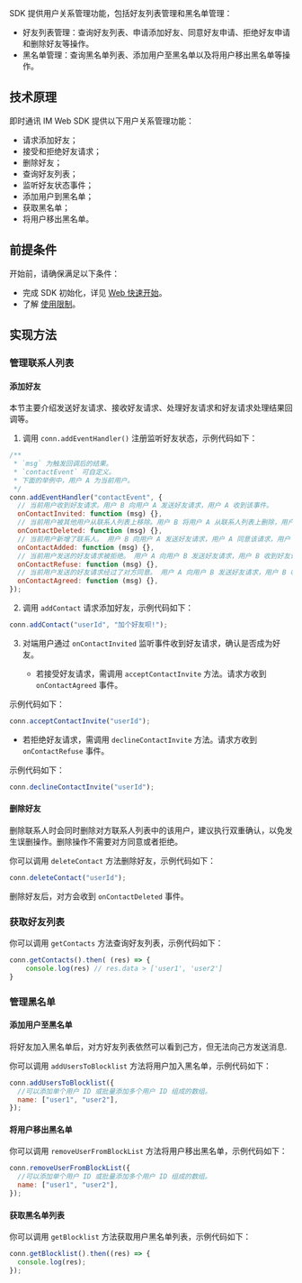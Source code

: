SDK 提供用户关系管理功能，包括好友列表管理和黑名单管理：

- 好友列表管理：查询好友列表、申请添加好友、同意好友申请、拒绝好友申请和删除好友等操作。
- 黑名单管理：查询黑名单列表、添加用户至黑名单以及将用户移出黑名单等操作。

## 技术原理

即时通讯 IM Web SDK 提供以下用户关系管理功能：

- 请求添加好友；
- 接受和拒绝好友请求；
- 删除好友；
- 查询好友列表；
- 监听好友状态事件；
- 添加用户到黑名单；
- 获取黑名单；
- 将用户移出黑名单。

## 前提条件

开始前，请确保满足以下条件：

- 完成 SDK 初始化，详见 [Web 快速开始](./agora_chat_get_started_web)。
- 了解 [使用限制](./agora_chat_limitation)。

## 实现方法

### 管理联系人列表

#### 添加好友

本节主要介绍发送好友请求、接收好友请求、处理好友请求和好友请求处理结果回调等。

1. 调用 `conn.addEventHandler()` 注册监听好友状态，示例代码如下：

```javascript
/**
 * `msg` 为触发回调后的结果。
 * `contactEvent` 可自定义。
 * 下面的举例中，用户 A 为当前用户。
 */
conn.addEventHandler("contactEvent", {
  // 当前用户收到好友请求。用户 B 向用户 A 发送好友请求，用户 A 收到该事件。
  onContactInvited: function (msg) {},
  // 当前用户被其他用户从联系人列表上移除。用户 B 将用户 A 从联系人列表上删除，用户 A 收到该事件。
  onContactDeleted: function (msg) {},
  // 当前用户新增了联系人。 用户 B 向用户 A 发送好友请求，用户 A 同意该请求，用户 A 收到该事件，而用户 B 收到 `onContactAgreed` 事件。
  onContactAdded: function (msg) {},
  // 当前用户发送的好友请求被拒绝。 用户 A 向用户 B 发送好友请求，用户 B 收到好友请求后，拒绝加好友，则用户 A 收到该事件。
  onContactRefuse: function (msg) {},
  // 当前用户发送的好友请求经过了对方同意。 用户 A 向用户 B 发送好友请求，用户 B 收到好友请求后，同意加好友，则用户 A 收到该事件。
  onContactAgreed: function (msg) {},
});
```

2. 调用 `addContact` 请求添加好友，示例代码如下：

```javascript
conn.addContact("userId", "加个好友呗!");
```

3. 对端用户通过 `onContactInvited` 监听事件收到好友请求，确认是否成为好友。

   - 若接受好友请求，需调用 `acceptContactInvite` 方法。请求方收到 `onContactAgreed` 事件。

示例代码如下：

```javascript
conn.acceptContactInvite("userId");
```

   - 若拒绝好友请求，需调用 `declineContactInvite` 方法。请求方收到 `onContactRefuse` 事件。

   示例代码如下：

```javascript
conn.declineContactInvite("userId");
```

#### 删除好友

删除联系人时会同时删除对方联系人列表中的该用户，建议执行双重确认，以免发生误删操作。删除操作不需要对方同意或者拒绝。

你可以调用 `deleteContact` 方法删除好友，示例代码如下：

```javascript
conn.deleteContact("userId");
```

删除好友后，对方会收到 `onContactDeleted` 事件。

### 获取好友列表

你可以调用 `getContacts` 方法查询好友列表，示例代码如下：

```javascript
conn.getContacts().then( (res) => {
    console.log(res) // res.data > ['user1', 'user2']
}
```

### 管理黑名单

#### 添加用户至黑名单

将好友加入黑名单后，对方好友列表依然可以看到己方，但无法向己方发送消息.

你可以调用 `addUsersToBlocklist` 方法将用户加入黑名单，示例代码如下：

```javascript
conn.addUsersToBlocklist({
  //可以添加单个用户 ID 或批量添加多个用户 ID 组成的数组。
  name: ["user1", "user2"],
});
```

#### 将用户移出黑名单

你可以调用 `removeUserFromBlockList` 方法将用户移出黑名单，示例代码如下：

```javascript
conn.removeUserFromBlockList({
  //可以添加单个用户 ID 或批量添加多个用户 ID 组成的数组。
  name: ["user1", "user2"],
});
```

#### 获取黑名单列表

你可以调用 `getBlocklist` 方法获取用户黑名单列表，示例代码如下：

```javascript
conn.getBlocklist().then((res) => {
  console.log(res);
});
```
